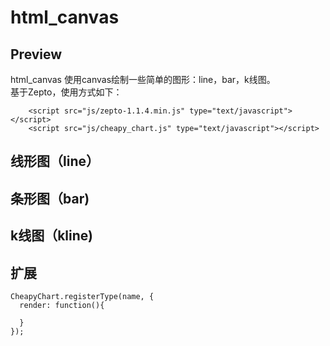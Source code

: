 # html_canvas
## Preview
html_canvas 使用canvas绘制一些简单的图形：line，bar，k线图。   
基于Zepto，使用方式如下：
````
    <script src="js/zepto-1.1.4.min.js" type="text/javascript"></script>
    <script src="js/cheapy_chart.js" type="text/javascript"></script>
````
## 线形图（line）

## 条形图（bar)

## k线图（kline)
## 扩展
````
CheapyChart.registerType(name, {
  render: function(){
  
  }
});
````
